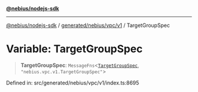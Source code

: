 [**@nebius/nodejs-sdk**](../../../../../README.md)

***

[@nebius/nodejs-sdk](../../../../../README.md) / [generated/nebius/vpc/v1](../README.md) / TargetGroupSpec

# Variable: TargetGroupSpec

> **TargetGroupSpec**: `MessageFns`\<[`TargetGroupSpec`](../interfaces/TargetGroupSpec.md), `"nebius.vpc.v1.TargetGroupSpec"`\>

Defined in: src/generated/nebius/vpc/v1/index.ts:8695
